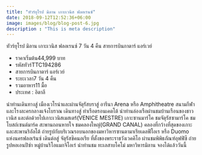 ```yaml
---
title: "ทัวร์ยุโรป มิลาน เกาะเวนิส ฟลอเรนซ์"
date: 2018-09-12T12:52:36+06:00
image: images/blog/blog-post-6.jpg
description : "This is meta description"
---
```


ทัวร์ยุโรป มิลาน เกาะเวนิส ฟลอเรนซ์ 7 วัน 4 คืน สายการบินกาตาร์ แอร์เวย์


- ราคาเริ่มต้น44,999 บาท
- รหัสทัวร์TTC194286
- สายการบินกาตาร์ แอร์เวย์
- ระยะเวลา7 วัน 4 คืน
- รวมอาหาร11 มื้อ
- ประเทศ : อิตาลี

นำท่านเดินทางสู่ เมืองเวโรน่าและผ่านจัตุรัสบราสู่ อารีนา Arena หรือ Amphitheatre สนามกีฬาและโรงละครกลางแจ้งโบราณ เดินทางสู่ ท่าเรือตรอนเคตโต้ นำท่านล่องเรือผ่านชมบ้านเรือนของชาวเวนิส และต่อด้วยไปเกาะเวนิสเมสเตร้(VENICE MESTRE) เกาะซานมาร์โค ชมจัตุรัสซามาร์โค ชมโบสถ์เซนต์มาร์ค สะพานถอนหายใจ ชมคลองใหญ่(GRAND CANAL) คลองที่กว้างที่สุดของเกาะ และสะพานริอัลโต้ ถ่ายรูปกับบริเวณรอบนอกของมหาวิหารซานตามาเรียเดลฟิโอเร หรือ Duomo แห่งนครฟลอเร้นซ์ เดินต่อสู่ จัตุรัสซิคนอเรีย ที่ตั้งของพระราชวังเวคคิโอ ผ่านชมพิพิธภัณฑ์อุฟฟิซี ถ่ายรูปหอเอนปิซ่า หมู่บ้านริโอแมกจิโอเร่ นำท่านชม ทะเลสาบโคโม่ มหาวิหารมิลาน จองได้แล้ววันนี้